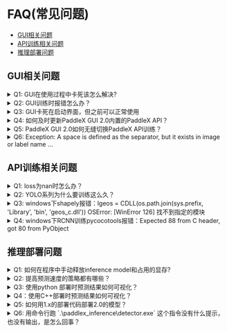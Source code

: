 # FAQ(常见问题)

- [GUI相关问题](#GUI相关问题)
- [API训练相关问题](#API训练相关问题)
- [推理部署问题](#推理部署问题)

## GUI相关问题

<details>
  <summary>Q1:  GUI在使用过程中卡死该怎么解决?</summary>

> **A:** 卡死后点击一下这个按钮即可恢复正常
>  <p align="center">
>     <img src="./images/gui_FAQ1.png"  alt="QR" align="middle" />
>   </p>
</details>


<details>
  <summary>Q2:  GUI训练时报错怎么办？</summary>

> **A:** 首先打开当前项目的日志文件，查看报错信息。
>
> 例如此前将PaddleX GUI的工作空间设置在`D:/work_space`下，则根据在GUI上的项目ID和任务ID找到当前任务的日志文件，例如`D:/work_space/projects/P0001/T0001/err.log/err.log`和`D:/work_space/projects/P0001/T0001/err.log/out.log`
>
> 如果无法定位出问题，可进一步查看PaddleX GUI的系统日志：例如在`C:/User/User_name/.paddlex/logs/paddlex.log`
>
> 查看上述三个日志文件，基本可以定位出是否是显存不足、或者是数据路径不对等问题。如果是显存不足，请调低batch_size（需同时按比例调低学习率等参数）。其他无法解决的问题，可以前往GitHub[提ISSUE](https://github.com/PaddlePaddle/PaddleX/issues)，描述清楚问题会有工程师及时回复。
</details>

<details>
<summary>Q3: GUI卡死在启动界面，但之前可以正常使用</summary>

> GUI之前可以正常使用，但是本次运行一直处于启动界面，无法进入到主界面，如下所示：
> <p align="center">
>   <img src="./images/gui_FAQ3.png" width = "400" alt="QR" align="middle" />
> </p>  
>
> **A:** 可以尝试先删除PaddleX GUI的日志目录，例如`C:/User/User_name/.paddlex`，然后再重新更新打开GUI。  
</details>

<details>
  <summary>Q4: 如何及时更新PaddleX GUI 2.0内置的PaddleX API？</summary>

> **A:** 在PaddleX GUI 2.0的执行文件`PaddleX.exe`的同级目录下有个名为`paddlex`的文件夹，请将该文件夹替换成PaddleX github develop分支下的paddlex，即https://github.com/PaddlePaddle/PaddleX/tree/develop/paddlex
</details>

<details>
<summary>Q5: PaddleX GUI 2.0如何无缝切换PaddleX API训练？</summary>

> **A:** 在PaddleX GUI 2.0中已经生成的项目，如果想要换成PaddleX API进行训练，可进行如下步骤：
>
> 1. 找到该项目所在的工作空间，例如`D:/work_space/projects/P0001/T0001/`，该路径下有个名为`script.py`的训练脚本，此脚本包含该项目中的数据集路径和模型参数设置
> 2. 安装PaddleX API，参考[安装文档](../install.md#1-paddlex-api开发模式安装)
> 3. 开启终端，进入到`script.py`所在路径（例如`D:/work_space/projects/P0001/T0001/`），然后运行训练脚本：
> ```
> python script.py
> ```
</details>

<details>
<summary>Q6: Exception: A space is defined as the separator, but it exists in image or label name ...</summary>

> **A:** 图片路径里面存在空格，因为空格作为图片和标注文件之间的空格符，所以需要把路径里的空格删掉。另外需要注意，路径中不要有中文
</details>

## API训练相关问题

<details>
 <summary>Q1: loss为nan时怎么办？</summary>

> **A:** loss为nan表示梯度爆炸，导致loss为无穷大。这时候，需要将学习率（learning rate）调小，或者增大批大小（batch_size）。
</details>

<details>
 <summary>Q2:  YOLO系列为什么要训练这么久？</summary>

> **A:** 像yolo系列的数据增强比较多，所以训练的epoch要求要多一点，具体在不同的数据集上的时候，训练参数需要调整一下。比如我们先前示例给出ppyolo，ppyolov2的训练参数都是针对COCO数据集换算到单卡上的配置，但是在昆虫这份数据集上的效果并不好，后来我们进行了调整，您可以参考我们调整的参数相应调整自己的参数，具体调了哪些可以看我们之前的[pr](https://github.com/PaddlePaddle/PaddleX/pull/853/files)。
</details>

<details>
  <summary>Q3: windows下shapely报错：lgeos = CDLL(os.path.join(sys.prefix, 'Library', 'bin', 'geos_c.dll')) OSError: [WinError 126] 找不到指定的模块</summary>

>  **A:** windows上，在conda环境内通过pip install shapely后会出现该问题，具体可以看shapely issue [Toblerity/Shapely#1032](https://github.com/Toblerity/Shapely/issues/1032)。解决办法：
>
> 1. 卸载pip安装的shapely
>
> ```
> pip uninstall shapely
> ```
>
> 2. 然后用conda安装
>
> ```
> conda install shapely==1.7.1
>
> ```
</details>

<details><summary>Q4: windows下RCNN训练pycocotools报错：Expected 88 from C header, got 80 from PyObject</summary>

> **A:** 将numpy版本更新至1.20.0+可解决该问题
</details>

## 推理部署问题

<details><summary>Q1:  如何在程序中手动释放inference model和占用的显存?</summary>

> **A:** **只要初始化模型的那个进程结束了，占用的显存会自动释放**。
> 当出现显存没有释放的情况时，可能是：在主进程中初始化模型，然后在线程里完成图片的预测，这样在使用上是没有问题的，但是线程退出后显存不会释放，需要等到主进程退出才会释放显存。当然，线程退出后虽然显存没有被释放，但是后续使用是可以继续复用的，显存不会一直增长。
> 所以建议大家在子进程里做模型的初始化和预测，这样在子进程结束后会自动释放显存。
</details>

<details><summary>Q2:  提高预测速度的策略都有哪些？</summary>

> **A:** 1. 可以考虑使用更加轻量的backbone；看看图像预处理和预测结果后处理有没有优化空间；相比于python推理预测，用C++会更快；同时对批量图片进行预测；可以尝试使用加速库，例如在CPU上部署时可以开启mkdldnn，或者使用用OpenVINO推理引擎加速性能，在Nvidia GPU上部署时可以使用TensorRT加速性能；
> 2. 在测试性能时，需要注意给模型进行预热，例如先让模型预测100轮之后，再开始进行性能测试和记录，这样得到的性能指标才准确。
</details>

<details><summary>Q3:  使用python 部署时预测结果如何可视化？</summary>

> **A:** 检测模型的预测结果可以用API`pdx.det.visualize`，分割模型的预测结果可以用API`pdx.seg.visualize`，预测可视化见[Python部署](../python_deploy.md), 可视化API说明见[文档](../apis/prediction.md)，
</details>

<details>
<summary>Q4：使用C++部署时预测结果如何可视化？</summary>

> **A:** 在C++部署环节，我们也提供了简单的可视化接口便于大家调试。因预测结果可视化不是部署上线的必要步骤，所以我们给出的demo中没有默认链接可视化代码，如果需要通过可视化辅助调试，需要按照以下步骤链接可视化接口。这个可视化示例旨在帮助大家快速理解PaddleX Deploy的预测结果结构，如果是更为复杂的可视化功能，需要大家根据业务需求做进一步开发。
>
> **step1: 在Cmakelist.txt中添加可视化代码路径**
>
> 在https://github.com/PaddlePaddle/PaddleX/blob/develop/deploy/cpp/CMakeLists.txt#L52 之后加上：
>
> ```
> aux_source_directory(${PROJECT_SOURCE_DIR}/model_deploy/utils/src DETECTOR_SRC)
> ```
>
> **step2: 在目标检测和语义分割的预测demo中加入Visualize接口**
>
>  * 以昆虫检测([API tutorials](../../tutorialstrain/object_detection/faster_rcnn_r50_fpn.py)对应GUI中的样例工程)为例：
>
>  > 在https://github.com/PaddlePaddle/PaddleX/blob/develop/deploy/cpp/demo/model_infer.cpp#L19 后添加可视化代码的头文件：
>  > ```
>  > #include "model_deploy/utils/include/visualize.h"
>  > ```
>  > [可选]如果需要对低分框过滤，还可以加上过滤框代码的头文件：
>  > ```
>  > #include "model_deploy/utils/include/bbox_utils.h"
>  > ```
>  > 在https://github.com/PaddlePaddle/PaddleX/blob/develop/deploy/cpp/demo/model_infer.cpp#L57 后添加可视化代码：
>  > ```
>  > cv::Mat vis_det;
>  > Visualize(imgs[0], *(results[0].det_result), &vis_det, 6);
>  > cv::imwrite("vis_det.jpg", vis_det);
>  > ```
>  > > 6表示当前数据集的类别数，请根据实际情况设置
>
>  > [可选]如果需要对低分框过滤，添加过滤框和可视化代码：
>  > ```
>  > cv::Mat vis_det;
>  > std::vector<PaddleDeploy::Result> filter_results;
>  > float score_thresh = 0.5;
>  > FilterBbox(results, score_thresh, &filter_results);
>  > Visualize(imgs[0], *(filter_results[0].det_result), &vis_det, 6);
>  > cv::imwrite("vis_det.jpg", vis_det);
>  > ```
>  > > 6表示当前数据集的类别数，请根据实际情况设置
>  >
>  > 我们对昆虫数据集中的0205.jpg预测结果可视化如下：
>  > <p align="center">
>  >   <img src="./images/deploy_FAQ4_det.jpg"  width = "300" alt="QR" align="middle" />
>  > </p>
>
>  * 以视盘分割([API tutorials](../../tutorials/train/semantic_segmentation/deeplabv3p_resnet50_vd.py)对应GUI中的样例工程)为例：
>  > 在https://github.com/PaddlePaddle/PaddleX/blob/develop/deploy/cpp/demo/model_infer.cpp#L19 后添加可视化代码的头文件：
>  > ```
>  > #include "model_deploy/utils/include/visualize.h"
>  > ```
>  > 在https://github.com/PaddlePaddle/PaddleX/blob/develop/deploy/cpp/demo/model_infer.cpp#L57 后添加可视化代码：
>
>  > ```
>  > cv::Mat vis_seg;
>  > Visualize(imgs[0], *(results[0].seg_result), &vis_seg, 2);
>  > cv::imwrite("vis_seg.jpg", vis_seg);
>  > ```
>  > > 2表示当前数据集的类别数，请根据实际情况设置
>
>  > 我们对视盘数据集中的P0176.jpg预测结果可视化如下：
>  > <p align="center">
>  >   <img src="./images/deploy_FAQ4_seg.jpg"  width = "300" alt="QR" align="middle" />
>  > </p>

</details>

<details>
<summary>Q5:  如何用1.x的部署代码部署2.0的模型？</summary>

> **A:** 2.0版本的cpp部署支持新旧版本的paddlex/gui导出的模型进行部署，但是2.0版本的python部署目前不兼容1.x版本模型。2.0版本PaddleX GUI/API的训练功能对1.x版本也不兼容，1.x版本的训练脚本和模型只能安装1.x版本的PaddleX才能正常运行。
</details>

<details><summary>Q6:  用命令行跑 `.\paddlex_inference\detector.exe` 这个指令没有什么提示，也没有输出，是怎么回事？</summary>

> **A:** 可能是缺少dll，双击执行一下out目录下的detector.exe或model_infer.exe，会有提示。
</details>
